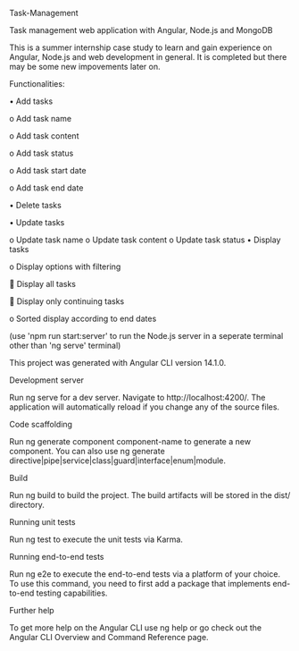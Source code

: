 Task-Management

Task management web application with Angular, Node.js and MongoDB

This is a summer internship case study to learn and gain experience on Angular, Node.js and web development in general. It is completed but there may be some new impovements later on.

Functionalities:

•	Add tasks

o	Add task name

o	Add task content

o	Add task status

o	Add task start date

o	Add task end date

•	Delete tasks

•	Update tasks

o	Update task name
o	Update task content
o	Update task status
•	Display tasks

o	Display options with filtering

	Display all tasks

	Display only continuing tasks

o	Sorted display according to end dates

(use 'npm run start:server' to run the Node.js server in a seperate terminal other than 'ng serve' terminal)


This project was generated with Angular CLI version 14.1.0.

Development server

Run ng serve for a dev server. Navigate to http://localhost:4200/. The application will automatically reload if you change any of the source files.

Code scaffolding

Run ng generate component component-name to generate a new component. You can also use ng generate directive|pipe|service|class|guard|interface|enum|module.

Build

Run ng build to build the project. The build artifacts will be stored in the dist/ directory.

Running unit tests

Run ng test to execute the unit tests via Karma.

Running end-to-end tests

Run ng e2e to execute the end-to-end tests via a platform of your choice. To use this command, you need to first add a package that implements end-to-end testing capabilities.

Further help

To get more help on the Angular CLI use ng help or go check out the Angular CLI Overview and Command Reference page.

